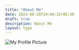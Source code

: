 ```yaml
---
title: "About Me"
date: 2021-08-28T19:40:31+05:30
draft: true
description: About Me
layout: type
---
```


![My Profile Picture](/img/profile.jpg)

